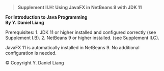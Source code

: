 > **Supplement II.H: Using JavaFX in NetBeans 9 with JDK 11**

**For Introduction to Java Programming\
By Y. Daniel Liang**

Prerequisites: 1. JDK 11 or higher installed and configured correctly
(see Supplement I.B). 2. NetBeans 9 or higher installed. (see Supplement
II.C).

JavaFX 11 is automatically installed in NetBeans 9. No additional
configuration is needed.

© Copyright Y. Daniel Liang
